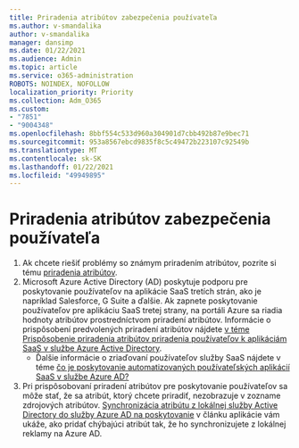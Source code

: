 ```yaml
---
title: Priradenia atribútov zabezpečenia používateľa
ms.author: v-smandalika
author: v-smandalika
manager: dansimp
ms.date: 01/22/2021
ms.audience: Admin
ms.topic: article
ms.service: o365-administration
ROBOTS: NOINDEX, NOFOLLOW
localization_priority: Priority
ms.collection: Adm_O365
ms.custom:
- "7851"
- "9004348"
ms.openlocfilehash: 8bbf554c533d960a304901d7cbb492b87e9bec71
ms.sourcegitcommit: 953a8567ebcd9835f8c5c49472b223107c92549b
ms.translationtype: MT
ms.contentlocale: sk-SK
ms.lasthandoff: 01/22/2021
ms.locfileid: "49949895"
---
```

# <a name="user-provisioning-attribute-mapping"></a>Priradenia atribútov zabezpečenia používateľa

1. Ak chcete riešiť problémy so známym priradením atribútov, pozrite si tému [priradenia atribútov](https://docs.microsoft.com/azure/active-directory/app-provisioning/known-issues#attribute-mappings). 
2. Microsoft Azure Active Directory (AD) poskytuje podporu pre poskytovanie používateľov na aplikácie SaaS tretích strán, ako je napríklad Salesforce, G Suite a ďalšie. Ak zapnete poskytovanie používateľov pre aplikáciu SaaS tretej strany, na portáli Azure sa riadia hodnoty atribútov prostredníctvom priradení atribútov. Informácie o prispôsobení predvolených priradení atribútov nájdete [v téme Prispôsobenie priradenia atribútov priradenia používateľov k aplikáciám SaaS v službe Azure Active Directory](https://docs.microsoft.com/azure/active-directory/app-provisioning/customize-application-attributes).
    - Ďalšie informácie o zriaďovaní používateľov služby SaaS nájdete v téme [čo je poskytovanie automatizovaných používateľských aplikácií SaaS v službe Azure AD?](https://docs.microsoft.com/azure/active-directory/app-provisioning/user-provisioning) 
3. Pri prispôsobovaní priradení atribútov pre poskytovanie používateľov sa môže stať, že sa atribút, ktorý chcete priradiť, nezobrazuje v zozname zdrojových atribútov. [Synchronizácia atribútu z lokálnej služby Active Directory do služby Azure AD na poskytovanie](https://docs.microsoft.com/azure/active-directory/app-provisioning/user-provisioning-sync-attributes-for-mapping) v článku aplikácie vám ukáže, ako pridať chýbajúci atribút tak, že ho synchronizujete z lokálnej reklamy na Azure AD.
